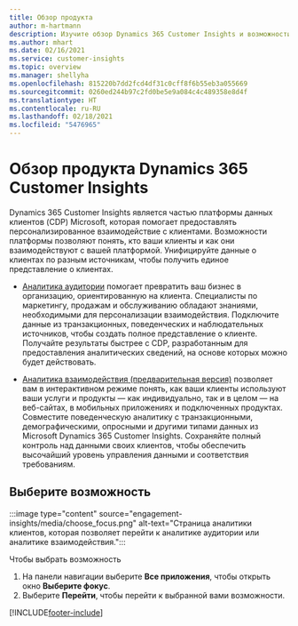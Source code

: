 ```yaml
---
title: Обзор продукта
author: m-hartmann
description: Изучите обзор Dynamics 365 Customer Insights и возможности.
ms.author: mhart
ms.date: 02/16/2021
ms.service: customer-insights
ms.topic: overview
ms.manager: shellyha
ms.openlocfilehash: 815220b7dd2fcd4df31c0cff8f6b55eb3a055669
ms.sourcegitcommit: 0260ed244b97c2fd0be5e9a084c4c489358e8d4f
ms.translationtype: HT
ms.contentlocale: ru-RU
ms.lasthandoff: 02/18/2021
ms.locfileid: "5476965"
---
```

# <a name="product-overview-for-dynamics-365-customer-insights"></a>Обзор продукта Dynamics 365 Customer Insights

Dynamics 365 Customer Insights является частью платформы данных клиентов (CDP) Microsoft, которая помогает предоставлять персонализированное взаимодействие с клиентами. Возможности платформы позволяют понять, кто ваши клиенты и как они взаимодействуют с вашей платформой. Унифицируйте данные о клиентах по разным источникам, чтобы получить единое представление о клиентах.


- [Аналитика аудитории](audience-insights/overview.md) помогает превратить ваш бизнес в организацию, ориентированную на клиента. Специалисты по маркетингу, продажам и обслуживанию обладают знаниями, необходимыми для персонализации взаимодействия. Подключите данные из транзакционных, поведенческих и наблюдательных источников, чтобы создать полное представление о клиенте. Получайте результаты быстрее с CDP, разработанным для предоставления аналитических сведений, на основе которых можно будет действовать. 

- [Аналитика взаимодействия (предварительная версия)](engagement-insights/index.yml) позволяет вам в интерактивном режиме понять, как ваши клиенты используют ваши услуги и продукты — как индивидуально, так и в целом — на веб-сайтах, в мобильных приложениях и подключенных продуктах. Совместите поведенческую аналитику с транзакционными, демографическими, опросными и другими типами данных из Microsoft Dynamics 365 Customer Insights. Сохраняйте полный контроль над данными своих клиентов, чтобы обеспечить высочайший уровень управления данными и соответствия требованиям.
 
## <a name="choose-a-capability"></a>Выберите возможность

:::image type="content" source="engagement-insights/media/choose_focus.png" alt-text="Страница аналитики клиентов, которая позволяет перейти к аналитике аудитории или аналитике взаимодействия.":::

Чтобы выбрать возможность

1. На панели навигации выберите **Все приложения**, чтобы открыть окно **Выберите фокус**.
1. Выберите **Перейти**, чтобы перейти к выбранной вами возможности.


[!INCLUDE[footer-include](includes/footer-banner.md)]